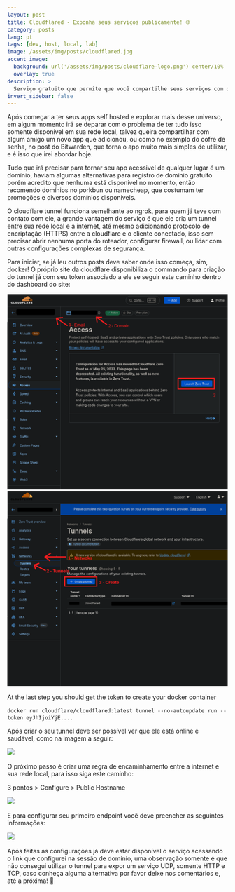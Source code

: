 ```yaml
---
layout: post
title: Cloudflared - Exponha seus serviços publicamente! 🌐
category: posts
lang: pt
tags: [dev, host, local, lab]
image: /assets/img/posts/cloudflared.jpg
accent_image: 
  background: url('/assets/img/posts/cloudflare-logo.png') center/10%
  overlay: true
description: >
  Serviço gratuito que permite que você compartilhe seus serviços com qualquer pessoa.
invert_sidebar: false
---
```


Após começar a ter seus apps self hosted e explorar mais desse universo, em algum momento irá se deparar com o problema de ter tudo isso somente disponível em sua rede local, talvez queira compartilhar com algum amigo um novo app que adicionou, ou como no exemplo do cofre de senha, no post do Bitwarden, que torna o app muito mais simples de utilizar, e é isso que irei abordar hoje.

Tudo que irá precisar para tornar seu app acessivel de qualquer lugar é um domínio, haviam algumas alternativas para registro de domínio gratuito porém acredito que nenhuma está disponível no momento, então recomendo domínios no porkbun ou namecheap, que costumam ter promoções e diversos domínios disponíveis.

O cloudflare tunnel funciona semelhante ao ngrok, para quem já teve com contato com ele, a grande vantagem do serviço é que ele cria um tunnel entre sua rede local e a internet, até mesmo adicionando protocolo de encriptação (HTTPS) entre a cloudflare e o cliente conectado, isso sem precisar abrir nenhuma porta do roteador, configurar firewall, ou lidar com outras configurações complexas de segurança.

Para iniciar, se já leu outros posts deve saber onde isso começa, sim, docker! O próprio site da cloudflare disponibiliza o commando para criação do tunnel já com seu token associado a ele se seguir este caminho dentro do dashboard do site:

<p>
<img src="/assets/img/posts/cloudflare-home.png">
<img src="/assets/img/posts/cloudflare-zero-trust.png">
</p>


At the last step you should get the token to create your docker container
```
docker run cloudflare/cloudflared:latest tunnel --no-autoupdate run --token eyJhIjoiYjE....
```

Após criar o seu tunnel deve ser possível ver que ele está online e saudável, como na imagem a seguir:
<p>
<img src="/assets/img/posts/cloudflare-healthy.jpg">
</p>

O próximo passo é criar uma regra de encaminhamento entre a internet e sua rede local, para isso siga este caminho:

3 pontos > Configure > Public Hostname

<p>
<img src="/assets/img/posts/cloudflare-forward.jpg">
</p>

E para configurar seu primeiro endpoint você deve preencher as seguintes informações:

<p>
<img src="/assets/img/posts/cloudflare-public-hostname.jpg">
</p>

Após feitas as configurações já deve estar disponível o serviço acessando o link que configurei na sessão de domínio, uma observação somente é que não consegui utilizar o tunnel para expor um serviço UDP, somente HTTP e TCP, caso conheça alguma alternativa por favor deixe nos comentários e, até a próxima! 🎇